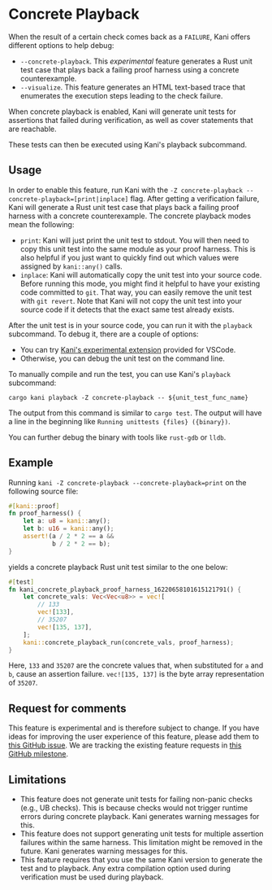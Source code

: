 # Concrete Playback

When the result of a certain check comes back as a `FAILURE`,
Kani offers different options to help debug:
* `--concrete-playback`. This _experimental_ feature generates a Rust unit test case that plays back a failing
proof harness using a concrete counterexample.
* `--visualize`. This feature generates an HTML text-based trace that
enumerates the execution steps leading to the check failure.

When concrete playback is enabled, Kani will generate unit tests for assertions that failed during verification,
as well as cover statements that are reachable.

These tests can then be executed using Kani's playback subcommand.

## Usage

In order to enable this feature, run Kani with the `-Z concrete-playback --concrete-playback=[print|inplace]` flag.
After getting a verification failure, Kani will generate a Rust unit test case that plays back a failing
proof harness with a concrete counterexample.
The concrete playback modes mean the following:
* `print`: Kani will just print the unit test to stdout.
You will then need to copy this unit test into the same module as your proof harness.
This is also helpful if you just want to quickly find out which values were assigned by `kani::any()` calls.
* `inplace`: Kani will automatically copy the unit test into your source code.
Before running this mode, you might find it helpful to have your existing code committed to `git`.
That way, you can easily remove the unit test with `git revert`.
Note that Kani will not copy the unit test into your source code if it detects
that the exact same test already exists. 

After the unit test is in your source code, you can run it with the `playback` subcommand.
To debug it, there are a couple of options:
* You can try [Kani's experimental extension](https://github.com/model-checking/kani-vscode-extension)
provided for VSCode.
* Otherwise, you can debug the unit test on the command line.

To manually compile and run the test, you can use Kani's `playback` subcommand:
```
cargo kani playback -Z concrete-playback -- ${unit_test_func_name}
```

The output from this command is similar to `cargo test`.
The output will have a line in the beginning like
`Running unittests {files} ({binary})`.

You can further debug the binary with tools like `rust-gdb` or `lldb`.

## Example

Running `kani -Z concrete-playback --concrete-playback=print` on the following source file:
```rust
#[kani::proof]
fn proof_harness() {
    let a: u8 = kani::any();
    let b: u16 = kani::any();
    assert!(a / 2 * 2 == a &&
            b / 2 * 2 == b);
}
```
yields a concrete playback Rust unit test similar to the one below:
```rust
#[test]
fn kani_concrete_playback_proof_harness_16220658101615121791() {
    let concrete_vals: Vec<Vec<u8>> = vec![
        // 133
        vec![133],
        // 35207
        vec![135, 137],
    ];
    kani::concrete_playback_run(concrete_vals, proof_harness);
}
```
Here, `133` and `35207` are the concrete values that, when substituted for `a` and `b`,
cause an assertion failure.
`vec![135, 137]` is the byte array representation of `35207`.

## Request for comments

This feature is experimental and is therefore subject to change.
If you have ideas for improving the user experience of this feature,
please add them to [this GitHub issue](https://github.com/model-checking/kani/issues/1536).
We are tracking the existing feature requests in
[this GitHub milestone](https://github.com/model-checking/kani/milestone/10).

## Limitations 

* This feature does not generate unit tests for failing non-panic checks (e.g., UB checks).
This is because checks would not trigger runtime errors during concrete playback.
Kani generates warning messages for this.
* This feature does not support generating unit tests for multiple assertion failures within the same harness.
This limitation might be removed in the future.
Kani generates warning messages for this.
* This feature requires that you use the same Kani version to generate the test and to playback. 
Any extra compilation option used during verification must be used during playback.
